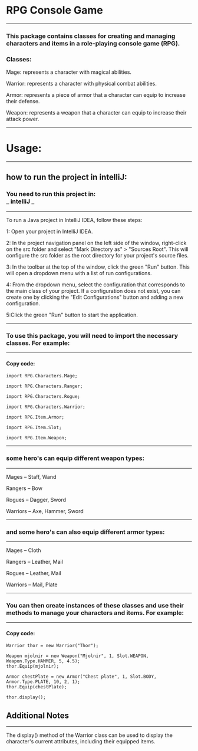 # RPG Console Game
***
### This package contains classes for creating and managing characters and items in a role-playing console game (RPG).

### Classes:<br>

Mage: represents a character with magical abilities.

Warrior: represents a character with physical combat abilities.

Armor: represents a piece of armor that a character can equip to increase their defense.

Weapon: represents a weapon that a character can equip to increase their attack power.
***
# Usage:
***
## how to run the project in intelliJ:
### You need to run this project in: <br> _ intelliJ _ ###
***
To run a Java project in IntelliJ IDEA, follow these steps:

1: Open your project in IntelliJ IDEA.<br>

2: In the project navigation panel on the left side of the window, right-click on the src folder and select "Mark Directory as" > "Sources Root". This will configure the src folder as the root directory for your project's source files.<br>

3: In the toolbar at the top of the window, click the green "Run" button. This will open a dropdown menu with a list of run configurations.<br>

4: From the dropdown menu, select the configuration that corresponds to the main class of your project. If a configuration does not exist, you can create one by clicking the "Edit Configurations" button and adding a new configuration.<br>

5:Click the green "Run" button to start the application.
***
### To use this package, you will need to import the necessary classes. For example:
***
#### Copy code:
    import RPG.Characters.Mage;

    import RPG.Characters.Ranger;

    import RPG.Characters.Rogue;

    import RPG.Characters.Warrior;
    
    import RPG.Item.Armor;
    
    import RPG.Item.Slot;
    
    import RPG.Item.Weapon;
***
### some hero's can equip different weapon types:
***
Mages – Staff, Wand<br>

 Rangers – Bow<br>

 Rogues – Dagger, Sword<br>

Warriors – Axe, Hammer, Sword
***
### and some hero's can also equip different armor types:
***
Mages – Cloth<br>

Rangers – Leather, Mail<br>

Rogues – Leather, Mail<br>

Warriors – Mail, Plate<br>
***
### You can then create instances of these classes and use their methods to manage your characters and items. For example:
***
#### Copy code:
    Warrior thor = new Warrior("Thor");
    
    Weapon mjolnir = new Weapon("Mjolnir", 1, Slot.WEAPON, Weapon.Type.HAMMER, 5, 4.5);
    thor.Equip(mjolnir);
    
    Armor chestPlate = new Armor("Chest plate", 1, Slot.BODY, Armor.Type.PLATE, 10, 2, 1);
    thor.Equip(chestPlate);
    
    thor.display();


## Additional Notes 
***
The display() method of the Warrior class can be used to display the character's current attributes, including their equipped items.
